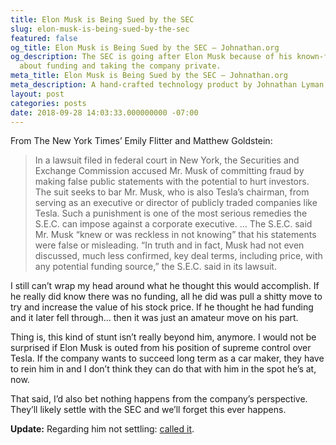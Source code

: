 ```yaml
---
title: Elon Musk is Being Sued by the SEC
slug: elon-musk-is-being-sued-by-the-sec
featured: false
og_title: Elon Musk is Being Sued by the SEC – Johnathan.org
og_description: The SEC is going after Elon Musk because of his known-false tweets
  about funding and taking the company private.
meta_title: Elon Musk is Being Sued by the SEC – Johnathan.org
meta_description: A hand-crafted technology product by Johnathan Lyman
layout: post
categories: posts
date: 2018-09-28 14:03:33.000000000 -07:00
---
```


From The New York Times’ Emily Flitter and Matthew Goldstein:

>  In a lawsuit filed in federal court in New York, the Securities and Exchange Commission accused Mr. Musk of committing fraud by making false public statements with the potential to hurt investors. The suit seeks to bar Mr. Musk, who is also Tesla’s chairman, from serving as an executive or director of publicly traded companies like Tesla. Such a punishment is one of the most serious remedies the S.E.C. can impose against a corporate executive.
> …
> The S.E.C. said Mr. Musk “knew or was reckless in not knowing” that his statements were false or misleading. “In truth and in fact, Musk had not even discussed, much less confirmed, key deal terms, including price, with any potential funding source,” the S.E.C. said in its lawsuit.

I still can’t wrap my head around what he thought this would accomplish. If he really did know there was no funding, all he did was pull a shitty move to try and increase the value of his stock price. If he thought he had funding and it later fell through… then it was just an amateur move on his part.

Thing is, this kind of stunt isn’t really beyond him, anymore. I would not be surprised if Elon Musk is outed from his position of supreme control over Tesla. If the company wants to succeed long term as a car maker, they have to rein him in and I don’t think they can do that with him in the spot he’s at, now.

That said, I’d also bet nothing happens from the company’s perspective. They’ll likely settle with the SEC and we’ll forget this ever happens.

**Update:** Regarding him not settling: [called it](https://www.reuters.com/article/us-tesla-musk/musk-would-not-give-up-chairman-role-to-settle-sec-lawsuit-cnbc-idUSKCN1M81QX).

